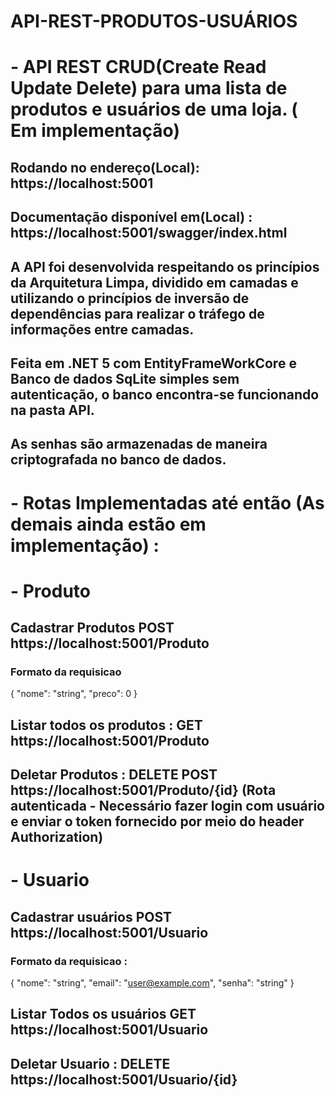 # API-REST-PRODUTOS-USUÁRIOS
# - API REST CRUD(Create Read Update Delete) para uma lista de produtos e usuários de uma loja. ( Em implementação) 
## Rodando no endereço(Local): https://localhost:5001
## Documentação disponível em(Local) : https://localhost:5001/swagger/index.html
## A API foi desenvolvida respeitando os princípios da Arquitetura Limpa, dividido em camadas e utilizando o princípios de inversão de dependências para realizar o tráfego de informações entre camadas.
## Feita em .NET 5 com EntityFrameWorkCore e Banco de dados SqLite simples sem autenticação, o banco encontra-se funcionando na pasta API. 
## As senhas são armazenadas de maneira criptografada no banco de dados.

# - Rotas Implementadas até então (As demais  ainda estão em implementação) : 
# - Produto
## Cadastrar Produtos POST https://localhost:5001/Produto
### Formato da requisicao 
{
  "nome": "string",
  "preco": 0
}

##  Listar todos os produtos : GET https://localhost:5001/Produto 
## Deletar Produtos : DELETE POST https://localhost:5001/Produto/{id} (Rota autenticada - Necessário fazer login com usuário e enviar o token fornecido por meio do header Authorization)

# - Usuario
## Cadastrar usuários POST https://localhost:5001/Usuario
### Formato da requisicao :
{
  "nome": "string",
  "email": "user@example.com",
  "senha": "string"
}
## Listar Todos os usuários GET https://localhost:5001/Usuario
## Deletar Usuario : DELETE https://localhost:5001/Usuario/{id}
